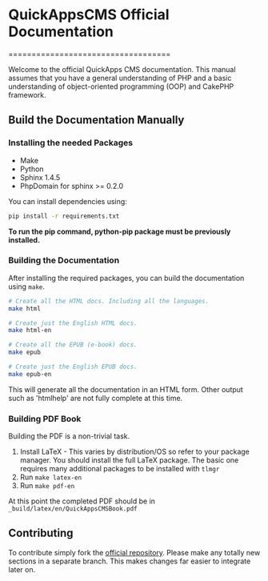 # QuickAppsCMS Official Documentation
===================================

Welcome to the official QuickApps CMS documentation. This manual assumes that you have a
general understanding of PHP and a basic understanding of object-oriented programming
(OOP) and CakePHP framework.

## Build the Documentation Manually

### Installing the needed Packages

- Make
- Python
- Sphinx 1.4.5
- PhpDomain for sphinx >= 0.2.0

You can install dependencies using:

```bash
pip install -r requirements.txt
```

**To run the pip command, python-pip package must be previously installed.**

### Building the Documentation

After installing the required packages, you can build the documentation using `make`.

```bash
# Create all the HTML docs. Including all the languages.
make html

# Create just the English HTML docs.
make html-en

# Create all the EPUB (e-book) docs.
make epub

# Create just the English EPUB docs.
make epub-en
```

This will generate all the documentation in an HTML form. Other output such as 'htmlhelp'
are not fully complete at this time.

### Building PDF Book

Building the PDF is a non-trivial task.

1. Install LaTeX - This varies by distribution/OS so refer to your package manager.
   You should install the full LaTeX package.
   The basic one requires many additional packages to be installed with `tlmgr`
2. Run `make latex-en`
2. Run `make pdf-en`

At this point the completed PDF should be in `_build/latex/en/QuickAppsCMSBook.pdf`

## Contributing

To contribute simply fork the [official repository](https://github.com/quickapps/docs).
Please make any totally new sections in a separate branch. This makes changes far easier
to integrate later on.
